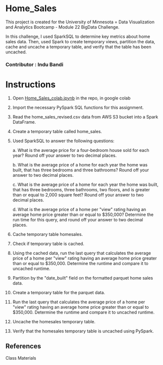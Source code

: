 # Home_Sales
This project is created for the University of Minnesota = Data Visualization and Analytics Bootcamp - Module 22 BigData Challenge.

In this challenge, I used SparkSQL to determine key metrics about home sales data. Then, used Spark to create temporary views, partition the data, cache and uncache a temporary table, and verify that the table has been uncached.

### Contributor : Indu Bandi

# Instructions

1. Open [Home_Sales_colab.ipynb](Home_Sales_colab.ipynb) in the repo, in google colab

2. Import the necessary PySpark SQL functions for this assignment.

3. Read the home_sales_revised.csv data from AWS S3 bucket into a Spark DataFrame.

4. Create a temporary table called home_sales.

5. Used SparkSQL to answer the following questions:

    a. What is the average price for a four-bedroom house sold for each year? Round off your answer to two decimal places.

    b. What is the average price of a home for each year the home was built, that has three bedrooms and three bathrooms? Round off your answer to two decimal places.

    c. What is the average price of a home for each year the home was built, that has three bedrooms, three bathrooms, two floors, and is greater than or equal to 2,000 square feet? Round off your answer to two decimal places.

    d. What is the average price of a home per "view" rating having an average home price greater than or equal to $350,000? Determine the run time for this query, and round off your answer to two decimal places.

6. Cache temporary table homesales.

7. Check if temporary table is cached.

8. Using the cached data, run the last query that calculates the average price of a home per "view" rating having an average home price greater than or equal to $350,000. Determine the runtime and compare it to uncached runtime.

9. Partition by the "date_built" field on the formatted parquet home sales data.

10. Create a temporary table for the parquet data.

11. Run the last query that calculates the average price of a home per "view" rating having an average home price greater than or equal to $350,000. Determine the runtime and compare it to uncached runtime.

12. Uncache the homesales temporary table.

13. Verify that the homesales temporary table is uncached using PySpark.

## References

Class Materials